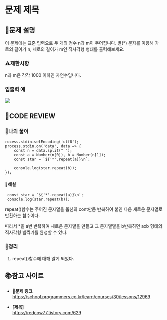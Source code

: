 # 문제 제목

## **📝문제 설명**
이 문제에는 표준 입력으로 두 개의 정수 n과 m이 주어집니다.
별(*) 문자를 이용해 가로의 길이가 n, 세로의 길이가 m인 직사각형 형태를 출력해보세요.
### **⚠제한사항**
n과 m은 각각 1000 이하인 자연수입니다.
### **입출력 예**
![](https://velog.velcdn.com/images/ssori0421/post/17df7db0-f71f-4672-bead-41e5b5a91efa/image.png)

## **🧐CODE REVIEW**

### **🧾나의 풀이**

```jsprocess
rocess.stdin.setEncoding('utf8');
process.stdin.on('data', data => {
    const n = data.split(" ");
    const a = Number(n[0]), b = Number(n[1]);
    const star = `${'*'.repeat(a)}\n`;

    console.log(star.repeat(b));
});
```

#### **📝해설**
```jsprocess
 const star = `${'*'.repeat(a)}\n`;
 console.log(star.repeat(b));
```
repeat()함수는 주어진 문자열을 옵션의 cont만큼 반복하여 붙인 다음 새로운 문자열로 반환하는 함수이다. 

따라서 *을 a번 반복하여 새로운 문자열을 만들고 그 문자열열을 b반복하면 axb 형태의 직사각형 별찍기를 완성할 수 있다.

### **🔖정리**

1. repeat()함수에 대해 알게 되었다.
## 📚참고 사이트

- **🔗문제 링크**<br/>
https://school.programmers.co.kr/learn/courses/30/lessons/12969

- **[제목]**<br/>
https://redcow77.tistory.com/629